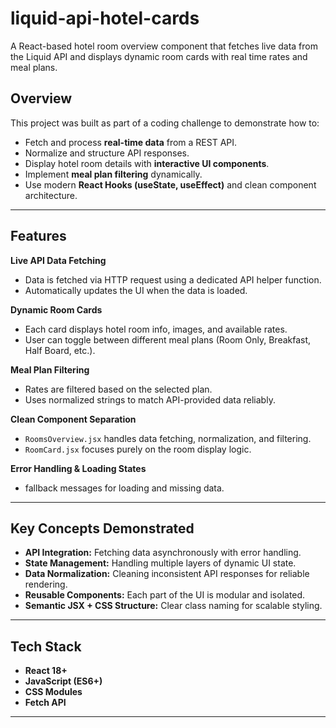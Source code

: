 # liquid-api-hotel-cards
A React-based hotel room overview component that fetches live data from the Liquid API and displays dynamic room cards with real time rates and meal plans.

##  Overview

This project was built as part of a coding challenge to demonstrate how to:
- Fetch and process **real-time data** from a REST API.
- Normalize and structure API responses.
- Display hotel room details with **interactive UI components**.
- Implement **meal plan filtering** dynamically.
- Use modern **React Hooks (useState, useEffect)** and clean component architecture.

---

##  Features

 **Live API Data Fetching**
- Data is fetched via HTTP request using a dedicated API helper function.
- Automatically updates the UI when the data is loaded.

 **Dynamic Room Cards**
- Each card displays hotel room info, images, and available rates.
- User can toggle between different meal plans (Room Only, Breakfast, Half Board, etc.).

 **Meal Plan Filtering**
- Rates are filtered based on the selected plan.
- Uses normalized strings to match API-provided data reliably.

 **Clean Component Separation**
- `RoomsOverview.jsx` handles data fetching, normalization, and filtering.
- `RoomCard.jsx` focuses purely on the room display logic.

 **Error Handling & Loading States**
- fallback messages for loading and missing data.

---

##  Key Concepts Demonstrated

- **API Integration:** Fetching data asynchronously with error handling.
- **State Management:** Handling multiple layers of dynamic UI state.
- **Data Normalization:** Cleaning inconsistent API responses for reliable rendering.
- **Reusable Components:** Each part of the UI is modular and isolated.
- **Semantic JSX + CSS Structure:** Clear class naming for scalable styling.

---

##  Tech Stack

- **React 18+**
- **JavaScript (ES6+)**
- **CSS Modules**
- **Fetch API**

---

